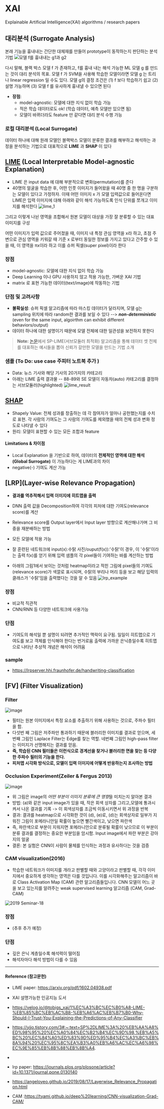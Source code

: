 

# XAI
Explainable Artificial Intelligence(XAI) algorithms / research papers

## 대리분석 (Surrogate Analysis)
본래 기능을 흉내내는 간단한 대체재를 만들어 prototype이 동작하는지 판단하는 분석기법
![모델 f를 흉내내는 g1과 g2](https://github.com/sooeun67/xai/blob/main/images/surrogate_analysis.png)

다시 말해, 블랙 박스 모델 f 가 존재하고, f를 흉내 내는 해석 가능한 ML 모델 g 를 만드는 것이 대리 분석의 목표. 모델 f 가 SVM을 사용해 학습한 모델이라면 모델 g 는 트리나 linear regression 일 수도 있다. 모델 g의 결정 조건은 (1) f 보다 학습하기 쉽고 (2) 설명 가능하며 (3) 모델 f 를 유사하게 흉내낼 수 있으면 된다

- **장점**:
	- model-agnostic: 모델에 대한 지식 없이 학습 가능
	- 적은 학습 데이터로도 ok! (학습 데이터, 예측 모델만 있으면 됨)
	- 모델이 바뀌더라도 feature 만 같다면 대리 분석 수행 가능

### 로컬 대리분석 (Local Surrogate)
데이터 하나에 대해 원래 모델인 블랙박스 모델이 분류한 결과를 해부하고 해석하는 과정을 분석하는 기법으로 대표적으로 **LIME** 과 **SHAP** 이 있다

## [LIME](https://github.com/marcotcr/lime) (Local Interpretable Model-agnostic Explanation)

- LIME 은 input data 에 대해 부분적으로 변화(permutation)를 준다
- 40명의 얼굴을 학습한 후, 어떤 인풋 이미지가 들어왔을 때 40명 중 한 명을 구분하는 모델이 있다고 가정하자. 이때 어떤 이미지 x 가 모델 입력값으로 들어온다면 LIME은 입력 이미지에 대해 아래와 같이 해석 가능하도록 인식 단위를 쪼개고 이미지를 해석한다
![lime_1](https://github.com/sooeun67/xai/blob/main/images/lime_1.png)

그리고 이렇게 나뉜 영역을 조합해서 원본 모델이 대상을 가장 잘 분류할 수 있는 대표 이미지를 구성

어떤 이미지가 입력 값으로 주어졌을 때, 이미지 내 특정 관심 영역을 x라 하고, 초점 주변으로 관심 영역을 키워갈 때 기준 x 로부터 동일한 정보를 가지고 있다고 간주할 수 있을 때, 이 영역을 πx​이라 하고 이를 슈퍼 픽셀(super pixel)이라 한다


### 장점
- model-agnostic: 모델에 대한 지식 없이 학습 가능
- Deep Learning 이나 GPU 사용하지 않고 적용 가능한, 가벼운 XAI 기법
- matrix 로 표현 가능한 데이터(text/image)에 작동하는 기법

### 단점 및 고려사항
- **불확실성**: 슈퍼 픽셀 알고리즘에 따라 마스킹 데이터가 달라지며, 모델 g는 sampling 위치에 따라 random한 결과를 보일 수 있다 --> ***non-deterministic*** (even for the same input, algoirthm can exhibit different behaviors/output)
- 데이터 하나에 대한 설명이기 때문에 모델 전체에 대한 일관성을 보전하지 못한다
> **Note:** [논문](https://arxiv.org/pdf/1602.04938.pdf)에서 SP-LIME(서브모듈러 최적화) 알고리즘을 통해 데이터 셋 전체를 대표하는  예시들을 뽑아 신뢰가 갈만한 모델을 만드는 기법 소개


### 샘플 (To Do: use case  주피터 노트북 추가 )
- Data: 뉴스 기사와 해당 기사의 20가지의 카테고리
- 아래는 LIME 출력 결과물
--  88-89와 SE 모델이 자동차(auto) 카테고리를 결정하는 서브모듈러(highlighted)
![lime_result](https://github.com/sooeun67/xai/blob/main/images/lime_result.png)

## [SHAP](https://github.com/slundberg/shap)
- Shapely Value: 전체 성과를 창출하는 데 각 참여자가 얼마나 공헌했는지를 수치로 표현. 각 사람의 기여도는 그 사람의 기여도를 제외했을 때의 전체 성과 변화 정도로 나타낼 수 있다
- 원리: 모델이 표현할 수 있는 모든 조합과 feature 




#### Limitations & 차이점
- Local Explanation 을 기반으로 하여, 데이터의 **전체적인 영역에 대한 해석(Global Surrogate)** 이 가능하다는 게 LIME과의 차이
- negative(-) 기여도 계산 가능 

## [LRP](Layer-wise Relevance Propagation)
- **결과를 역추적해서 입력 이미지에 히트맵을 출력**
- DNN 출력 값을 Decomposition하여 각각의 피처에 대한 기여도(relevance score)를 계산
-  Relevance score를 Output layer에서 Input layer 방향으로 계산해나가며 그 비중을 재분배하는 방법
- 모든 모델에 적용 가능

- 잘 훈련된 네트워크에 input(x):수탉 사진/ouput(f(x)):'수탉'이 경우, 이 '수탉'이라는 출력 f(x)를 얻기 위해 입력 샘플의 각 pixel들이 기여하는 바를 계산하는 방법
- 아래의 그림1에서 보이는 것처럼 heatmap이라고 적힌 그림에 pixel들의 기여도(relevance score)가 색깔로 표시되며, 수탉의 부리나 머리 등을 보고 해당 입력의 클래스가 '수탉'임을 출력했다는 것을 알 수 있음
![lrp_example](https://user-images.githubusercontent.com/12220234/142083511-32da108a-b6d5-4827-879a-00e89f55238a.png)

### 장점
- 비교적 직관적
- CNN/RNN 등 다양한 네트워크에 사용가능 

### 단점
- 기여도의 해석일 뿐 설명이 되려면 추가적인 맥락이 요구됨. 일일이 히트맵으로 기여도를 보고 객체를 인식해야 한다는 번거로움
출력에 가까운 은닉층일수록 히트맵으로 나타난 추상적 개념은 해석이 어려움

### sample
- https://lrpserver.hhi.fraunhofer.de/handwriting-classification

## [FV] (Filter Visualization)

### Filter
![image](https://user-images.githubusercontent.com/12220234/142094772-7d22112a-fe88-4fa3-ae42-bf14a74e7d75.png)
- 필터는 원본 이미지에서 특정 요소를 추출하기 위해 사용하는 것으로, 주파수 필터을 함.
- 다섯번 째 그림은 저주파만 통과하기 때문에 블러리한 이미지를 결과로 얻으며, 세번째 그림인 Laplace Filter는 Edge를 찾는 역할. 네번째 그림인 high-pass filter는 이미지가 선명해지는 결과를 얻음.
- **즉, 학습된 CNN 필터들은 이런식으로 경계선을 찾거나 블러리한 면을 찾는 등 다양한 주파수 필터의 기능을 한다.**
- **피처맵 시각화 방식으로, 모델이 입력 이미지에 어떻게 반응하는지 조사하는 방법**

### Occlusion Experiment(Zeiler & Fergus 2013)
![image](https://user-images.githubusercontent.com/12220234/142085160-81dd04e3-489a-4dc5-9aa0-af6f067cc23d.png)
- 위 그림은 image의 *어떤 부분이 이미지 분류에 큰 영향*을 미치는지 알아본 결과
- 방법: (a)와 같은 input image가 있을 때, 작은 회색 상자를 그리고,모델에 통과시켜서 나온 결과를 기록 -> 이 회색상자를 조금씩 이동시키면서 위 과정을 반복 
- 결과: 결과를 heatmap으로 시각화한 것이 (d), (e)로, (d)는 회색상자로 일부가 지워진 그림이 포메라니안일 확률이 높으면 빨간색이고, 낮으면 파란색
- 즉, 파란색으로 부분이 지워지면 포메라니안으로 분류될 확률이 낮으므로 이 부분이 분류 결과를 결정하는 중요한 부분임을 암시함. Input image에서 파란 부분은 강아지의 얼굴
- 결론: 본 실험은 CNN이 사람이 물체를 인식하는 과정과 유사하다는 것을 검증

### CAM visualization(2016)
- 학습한 네트워크가 이미지를 개라고 판별할 때와 고양이라고 판별할 때, 각각 이미지에서 중요하게 생각하는 영역은 다를 것입니다. 이를 시각화해주는 알고리즘이 바로 Class Activation Map (CAM) 관련 알고리즘들입니다. CNN 모델이 어느 곳을 보고 있는지를 알려주는 weak supervised learning 알고리즘 (CAM, Grad-CAM)

![2019 Seminar-18](https://user-images.githubusercontent.com/12220234/142095727-483622ea-9fcb-433e-af6e-436492593769.jpg)

### 장점
- (추후 추가 예정)

### 단점
- 깊은 은닉 계층일수록 해석력이 떨어짐
- 해석자마다 해석 방법이 다를 수 있음


-------
#### Reference (참고문헌)
- LIME paper: https://arxiv.org/pdf/1602.04938.pdf
- XAI 설명가능한 인공지능 도서
- https://velog.io/@tobigs_xai/1%EC%A3%BC%EC%B0%A8-LIME-%EB%85%BC%EB%AC%B8-%EB%A6%AC%EB%B7%B0-Why-Should-I-Trust-You-Explaining-the-Predictions-of-Any-Classifier
- https://yjjo.tistory.com/3#:~:text=SP%2DLIME%3A%20%EB%AA%A8%ED%98%95%20%EC%A0%84%EC%B2%B4%EC%9D%98,%EB%A5%BC%20%EC%84%A0%ED%83%9D%ED%95%B4%EC%A3%BC%EB%8A%94%20%EC%95%8C%EA%B3%A0%EB%A6%AC%EC%A6%98%EC%9E%85%EB%8B%88%EB%8B%A4.
- 
- lrp paper: https://journals.plos.org/plosone/article?id=10.1371/journal.pone.0130140
- https://angeloyeo.github.io/2019/08/17/Layerwise_Relevance_Propagation.html

- CAM :https://tyami.github.io/deep%20learning/CNN-visualization-Grad-CAM/
